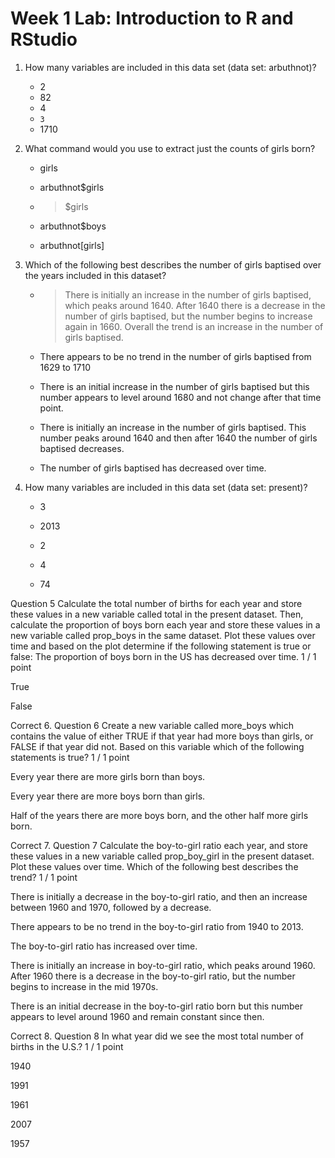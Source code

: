 # Week 1 Lab: Introduction to R and RStudio


1. How many variables are included in this data set (data set: arbuthnot)?
  
    - 2
    - 82 
    - 4
    - `3`
    - 1710
    

2. What command would you use to extract just the counts of girls born? 
    -  girls


    -  arbuthnot$girls


   -  >$girls


   -  arbuthnot$boys


   -  arbuthnot[girls]
  
3. Which of the following best describes the number of girls baptised over the years included in this dataset? 



    -  >There is initially an increase in the number of girls baptised, which peaks around 1640. After 1640 there is a decrease in the number of girls baptised, but the number begins to increase again in 1660. Overall the trend is an increase in the number of girls baptised.


    -  There appears to be no trend in the number of girls baptised from 1629 to 1710 


    -  There is an initial increase in the number of girls baptised but this number appears to level around 1680 and not change after that time point.


    -  There is initially an increase in the number of girls baptised. This number peaks around 1640 and then after 1640 the number of girls baptised decreases. 


    -  The number of girls baptised has decreased over time. 


4. How many variables are included in this data set (data set: present)?



    -  3


    -  2013


    -  2


    -  4


    -  74



Question 5
Calculate the total number of births for each year and store these values in a new variable called total in the present dataset. Then, calculate the proportion of boys born each year and store these values in a new variable called prop_boys in the same dataset. Plot these values over time and based on the plot determine if the following statement is true or false: The proportion of boys born in the US has decreased over time.
1 / 1 point


True


False

Correct
6.
Question 6
Create a new variable called more_boys which contains the value of either TRUE if that year had more boys than girls, or FALSE if that year did not. Based on this variable which of the following statements is true? 
1 / 1 point


Every year there are more girls born than boys.


Every year there are more boys born than girls.


Half of the years there are more boys born, and the other half more girls born.

Correct
7.
Question 7
Calculate the boy-to-girl ratio each year, and store these values in a new variable called prop_boy_girl in the present dataset. Plot these values over time. Which of the following best describes the trend?
1 / 1 point


There is initially a decrease in the boy-to-girl ratio, and then an increase between 1960 and 1970, followed by a decrease.


There appears to be no trend in the boy-to-girl ratio from 1940 to 2013. 


The boy-to-girl ratio has increased over time. 


There is initially an increase in boy-to-girl ratio, which peaks around 1960. After 1960 there is a decrease in the boy-to-girl ratio, but the number begins to increase in the mid 1970s. 


There is an initial decrease in the boy-to-girl ratio born but this number appears to level around 1960 and remain constant since then.

Correct
8.
Question 8
In what year did we see the most total number of births in the U.S.? 
1 / 1 point


1940


1991


1961


2007


1957
  
